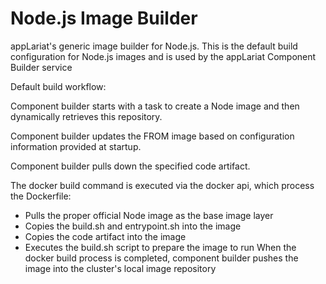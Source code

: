 # Node.js Image Builder

appLariat's generic image builder for Node.js. This is the default build configuration for Node.js images and is used by the appLariat Component Builder service

Default build workflow:

Component builder starts with a task to create a Node image and then dynamically retrieves this repository.

Component builder updates the FROM image based on configuration information provided at startup.

Component builder pulls down the specified code artifact.
 
The docker build command is executed via the docker api, which process the Dockerfile:

- Pulls the proper official Node image as the base image layer
- Copies the build.sh and entrypoint.sh into the image
- Copies the code artifact into the image
- Executes the build.sh script to prepare the image to run When the docker build process is completed, component builder pushes the image into the cluster's local image repository